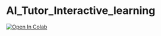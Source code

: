 # AI_Tutor_Interactive_learning

[![Open In Colab](https://colab.research.google.com/assets/colab-badge.svg)](https://colab.research.google.com/github/sravani919/AI_Tutor_Interactive_learning/blob/main/latestcoding.ipynb)


